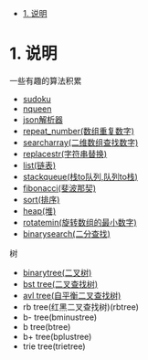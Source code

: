 <!-- TOC -->

- [1. 说明](#1-说明)

<!-- /TOC -->

<a id="markdown-1-说明" name="1-说明"></a>
# 1. 说明

一些有趣的算法积累

* [sudoku](sudoku)
* [nqueen](nqueen)
* [json解析器](json)
* [repeat_number(数组重复数字)](repeat_number)
* [searcharray(二维数组查找数字)](searcharray)
* [replacestr(字符串替换)](replacestr)
* [list(链表)](list)
* [stackqueue(栈to队列,队列to栈)](stackqueue)
* [fibonacci(斐波那契)](fibonacci)
* [sort(排序)](sort)
* [heap(堆)](heap)
* [rotatemin(旋转数组的最小数字)](rotatemin)
* [binarysearch(二分查找)](binarysearch)

树
* [binarytree(二叉树)](tree/binarytree)
* [bst tree(二叉查找树)](bsttree)
* [avl tree(自平衡二叉查找树)](avltree)
* rb tree(红黑二叉查找树)(rbtree)
* b- tree(bminustree)
* b tree(btree)
* b+ tree(bplustree)
* trie tree(trietree)

